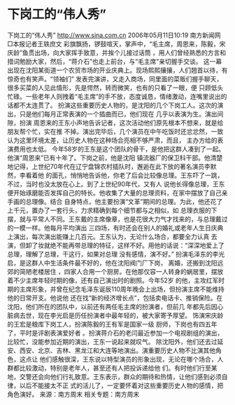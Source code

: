 # 下岗工的“伟人秀”

下岗工的“伟人秀”
http://www.sina.com.cn 2006年05月11日10:19 南方新闻网
□本报记者王轶庶文
彩旗飘扬，锣鼓喧天，掌声中，“毛主席，周恩来，陈毅，宋庆龄”鱼贯出场，向大家挥手致意，并挨个儿接过话筒 ，用人们曾经熟悉的方言和措词勉励大家，然后，“蒋介石”也走上前台，与“毛主席”亲切握手交谈。
这一幕出现在沈阳某街道一个农贸市场的开业庆典上。现场熙熙攘攘，人们翘首以待，有惊奇也有笑声。“领袖们” 发表完演讲，又走入商场，同里面的菜贩们握手聊天，很多买菜的人见此情形，先是愕然，转而微笑，也有的只看了一眼，便 只顾低头忙碌。一些老年人则拽着“毛主席”的手不放，态度诚恳，情绪激动，连嘴里说出的话都不太连贯了。
扮演这些重要历史人物的，是沈阳的几个下岗工人。这次的演出，只是他们每月正常表演的一个插曲而已，他们现在 几乎以表演为生。演出间隙，扮演
周恩来的王东小声地告诉记者，这次活动他们原先根本不想来，就是给朋友帮个忙，实在推 不掉。演出完毕后，几个演员在中午吃饭时还忿忿然，一致认为这里环境太差，让历史人物在这种场合亮相不够严肃，而且， 主办方给的表演费用也太低。
今年58岁的王东是这个团队的骨干，是他把这群人凑到了一起。他演“周恩来”已有十年了。下岗之前，他是沈阳 镇流器厂的保卫科干部。他清楚地记得，上世纪70年代在辽宁盘锦农村插队时，邂逅在此下放的著名演员李默然，李看着他 的面孔，悄悄地告诉他，你老了后会比较像总理。王东吓了一跳，不过，当时也没太放在心上。到了上世纪90年代，又有人 说他长得像总理，王东便开始琢磨能否发挥自己的特长。他收集了大量的总理资料，在家中摆放了自己亲手画的总理像。结合 自身特点，他主要扮演“文革”期间的总理。为此，他还花了上千元，置办了一套行头，力求精确到每个细节都与之相似，如 总理衣服的下摆，就与平常人不同。王东戴的主席像章，也是花很大力气才找来的，与总理戴过的一模一样。他每月平均演出 三四场，有时还会在别人的婚礼或老年人生日庆典上演出，每次演出能赚上几百元。王东认为，无论什么场合，都要全力认真 去演，但卸了妆就绝不能再带总理的特征，这样不好。用他的话说：“深深地爱上了总理，理解了总理，干这行，如果对总理 没有感情，演不好。”
扮演毛泽东的李光启，是这群人中生活条件最不好的，他在沈阳阀门厂下岗，
离婚，还搬到沈阳远郊的简陋老楼居住 ，四家人合用一个厨房。在他那仅容一人转身的蜗居里，摆放着不少主席年轻时期的像，还有自己演出时的剧照。今年52岁 的他，主攻红军时期的主席形象，并曾在纪念毛泽东诞辰110周年晚会上出场，但扮演主席不能维持他的日常开支。他说他 还在找“新的经济增长点”，包括卖电话卡、推销保险。在沈阳，他们所在的团队中，以前还有两任毛主席的扮演者，但前几 年都先后因心脏病去世，现在李光启是历任扮演者中最年轻的，被大家寄予厚望。
饰演宋庆龄的王宏是粮库下岗工人，扮演陈毅的王有军是国家一级
厨师，下岗也有四五年了，平时是评剧表演爱好者 。扮演蒋介石的老闫最近参加一个电视剧组的演出，比较忙，没能参加近期的演出，王东一说起来就叹气。
除沈阳外，他们还去过延安、西安、北京、吉林、黑龙江和大连等地演出。演重要历史人物不比演其他角色，这点让 他们感触很深，王东说以特型演员的形象出现，无论在哪个场合，人群都比较激动，特别是老年人，甚至还有人把投诉递给他 们。有时他们行至某地，交警还会向他们行礼致意。王东表示，群众的期待和热情，让他们感到必须自律，以后不能接太不正 式的活儿了，一定要怀着对这些重要历史人物的感情，把角色演好。 来源：南方周末
相关专题：南方周末 

